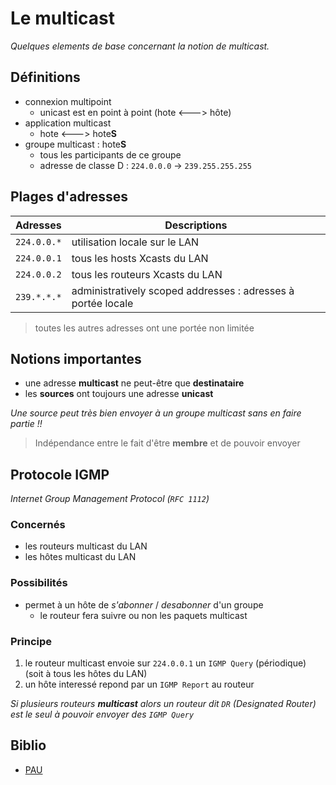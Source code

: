 # Le multicast
_Quelques elements de base concernant la notion de multicast._

## Définitions
- connexion multipoint
  - unicast est en point à point (hote <---> hôte)
- application multicast 
  - hote <---> hote**S**
- groupe multicast : hote**S**
  - tous les participants de ce groupe
  - adresse de classe D : `224.0.0.0` -> `239.255.255.255`

## Plages d'adresses
|Adresses|Descriptions|
|----|----|
|`224.0.0.*`|utilisation locale sur le LAN|
|`224.0.0.1`|tous les hosts Xcasts du LAN|
|`224.0.0.2`|tous les routeurs Xcasts du LAN|
|`239.*.*.*`|administratively scoped addresses : adresses à portée locale|
> toutes les autres adresses ont une portée non limitée

## Notions importantes
- une adresse **multicast** ne peut-être que **destinataire**
- les **sources** ont toujours une adresse **unicast**

_Une source peut très bien envoyer à un groupe multicast sans en faire partie !!_
> Indépendance entre le fait d'être **membre** et de pouvoir envoyer

## Protocole IGMP
_Internet Group Management Protocol (`RFC 1112`)_

### Concernés
- les routeurs multicast du LAN
- les hôtes multicast du LAN

### Possibilités
- permet à un hôte de *s'abonner* / *desabonner* d'un groupe
  - le routeur fera suivre ou non les paquets multicast

### Principe
1. le routeur multicast envoie sur `224.0.0.1` un `IGMP Query` (périodique) (soit à tous les hôtes du LAN)
2. un hôte interessé repond par un `IGMP Report` au routeur

_Si plusieurs routeurs **multicast** alors un routeur dit `DR` (Designated Router) est le seul à pouvoir envoyer des `IGMP Query`_

## Biblio
- [PAU](http://cpham.perso.univ-pau.fr/ENSEIGNEMENT/COMMUN/multicast.pdf)
